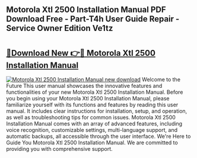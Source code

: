 ## Motorola Xtl 2500 Installation Manual PDF Download Free - Part-T4h User Guide Repair - Service Owner Edition Ve1tz

# <h2><a href="http://bc67516.oget.top/?id=Motorola+Xtl+2500+Installation+Manual">🔗Download New 👉🔴 Motorola Xtl 2500 Installation Manual</a></h2>

[![Motorola Xtl 2500 Installation Manual new download](https://i.imgur.com/5g1atiW.png)](http://bc67516.oget.top/?id=Motorola+Xtl+2500+Installation+Manual)
Welcome to the Future This user manual showcases the innovative features and functionalities of your new Motorola Xtl 2500 Installation Manual. Before you begin using your Motorola Xtl 2500 Installation Manual, please familiarize yourself with its functions and features by reading this user manual. It includes clear instructions for installation, setup, and operation, as well as troubleshooting tips for common issues. Motorola Xtl 2500 Installation Manual comes with an array of advanced features, including voice recognition, customizable settings, multi-language support, and automatic backups, all accessible through the user interface. We're Here to Guide You Motorola Xtl 2500 Installation Manual. We are committed to providing you with comprehensive support.

